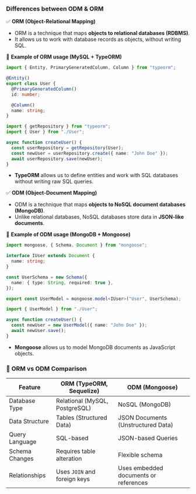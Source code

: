 ### **Differences between ODM & ORM**
✅ **ORM (Object-Relational Mapping)**
- ORM is a technique that maps **objects to relational databases (RDBMS)**.
- It allows us to work with database records as objects, without writing SQL.

📌 **Example of ORM usage (MySQL + TypeORM)**
```typescript
import { Entity, PrimaryGeneratedColumn, Column } from "typeorm";

@Entity()
export class User {
  @PrimaryGeneratedColumn()
  id: number;

  @Column()
  name: string;
}
```
```typescript
import { getRepository } from "typeorm";
import { User } from "./User";

async function createUser() {
  const userRepository = getRepository(User);
  const newUser = userRepository.create({ name: "John Doe" });
  await userRepository.save(newUser);
}
```
- **TypeORM** allows us to define entities and work with SQL databases without writing raw SQL queries.

✅ **ODM (Object-Document Mapping)**
- ODM is a technique that maps **objects to NoSQL document databases (MongoDB)**.
- Unlike relational databases, NoSQL databases store data in **JSON-like documents**.

📌 **Example of ODM usage (MongoDB + Mongoose)**
```typescript
import mongoose, { Schema, Document } from "mongoose";

interface IUser extends Document {
  name: string;
}

const UserSchema = new Schema({
  name: { type: String, required: true },
});

export const UserModel = mongoose.model<IUser>("User", UserSchema);
```
```typescript
import { UserModel } from "./User";

async function createUser() {
  const newUser = new UserModel({ name: "John Doe" });
  await newUser.save();
}
```
- **Mongoose** allows us to model MongoDB documents as JavaScript objects.

### 🚀 **ORM vs ODM Comparison**
| Feature  | ORM (TypeORM, Sequelize) | ODM (Mongoose) |
|----------|--------------------------|----------------|
| Database Type | Relational (MySQL, PostgreSQL) | NoSQL (MongoDB) |
| Data Structure | Tables (Structured Data) | JSON Documents (Unstructured Data) |
| Query Language | SQL-based | JSON-based Queries |
| Schema Changes | Requires table alteration | Flexible schema |
| Relationships | Uses `JOIN` and foreign keys | Uses embedded documents or references |